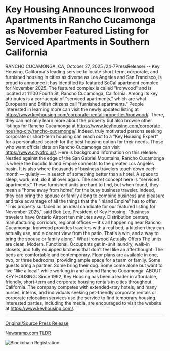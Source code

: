# Key Housing Announces Ironwood Apartments in Rancho Cucamonga as November Featured Listing for Serviced Apartments in Southern California

RANCHO CUCAMONGA, CA, October 27, 2025 /24-7PressRelease/ -- Key Housing, California's leading service to locate short-term, corporate, and furnished housing in cities as diverse as Los Angeles and San Francisco, is proud to announce it has identified its featured SoCal apartment complex for November 2025. The featured complex is called "Ironwood" and is located at 11100 Fourth St, Rancho Cucamonga, California. Among its key attributes is a cornucopia of "serviced apartments," which are what Europeans and British citizens call "furnished apartments."  People interested in learning more can visit the newly updated listing at https://www.keyhousing.com/corporate-rental-properties/ironwood/. There, they can not only learn more about the property but also browse other listings for Rancho Cucamonga at https://www.keyhousing.com/corporate-housing-city/rancho-cucamonga/. Indeed, truly motivated persons seeking corporate or short-term housing can reach out to a "Key Housing Expert" for a personalized search for the best housing option for their needs. Those who want official data on Rancho Cucamonga can visit https://www.cityofrc.us/.  Here is background information on this release. Nestled against the edge of the San Gabriel Mountains, Rancho Cucamonga is where the bucolic Inland Empire connects to the greater Los Angeles basin. It is also where thousands of business travelers touch down each month — quietly — in search of something better than a hotel. A space to sleep, work, eat, do it all over again. The secret concept here is "serviced apartments." These furnished units are hard to find, but when found, they mean a "home away from home" for the busy business traveler. Indeed, they can bring the spouse or family along to combine business and pleasure and take advantage of all the things that the "Inland Empire" has to offer.   "This property surfaced as an ideal candidate for our featured listing for November 2025," said Bob Lee, President of Key Housing. "Business travelers have Ontario Airport ten minutes away. Distribution centers, manufacturing corridors, regional offices — it's all happening near Rancho Cucamonga. Ironwood provides travelers with a real bed, a kitchen they can actually use, and a decent view from the patio. That's a win, and a way to bring the spouse or family along."  What Ironwood Actually Offers  The units are clean. Modern. Functional. Occupants get in-unit laundry, walk-in closets, and fully equipped kitchens that don't feel like an afterthought. The beds are comfortable and contemporary. Floor plans are available in one, two, or three bedrooms, providing ample space for a team or family. Some guests bring a partner. Some bring their dog. Some come alone but want to live "like a local" while working in and around Rancho Cucamonga.  ABOUT KEY HOUSING:  Since 1992, Key Housing has been a leader in affordable, friendly, short-term and corporate housing rentals in cities throughout California. The company competes with extended-stay hotels, and many nurses, interns, and individuals seeking pet-friendly corporate rentals or corporate relocation services use the service to find temporary housing. Interested parties, including the media, are encouraged to visit the website at https://www.keyhousing.com/. 

---

[Original/Source Press Release](https://www.24-7pressrelease.com/press-release/528090/key-housing-announces-ironwood-apartments-in-rancho-cucamonga-as-november-featured-listing-for-serviced-apartments-in-southern-california)
                    

[Newsramp.com TLDR](https://newsramp.com/curated-news/key-housing-features-ironwood-for-business-travelers-in-socal/921fb452eed6eb0a5d9dc3db63e3d6a0) 

 

 



![Blockchain Registration](https://cdn.newsramp.app/24-7PressRelease/qrcode/2510/27/zest0kB3.webp)